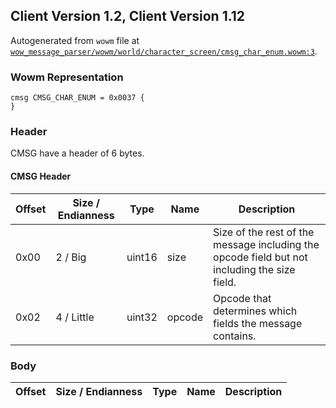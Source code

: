 ## Client Version 1.2, Client Version 1.12

Autogenerated from `wowm` file at [`wow_message_parser/wowm/world/character_screen/cmsg_char_enum.wowm:3`](https://github.com/gtker/wow_messages/tree/main/wow_message_parser/wowm/world/character_screen/cmsg_char_enum.wowm#L3).

### Wowm Representation
```rust,ignore
cmsg CMSG_CHAR_ENUM = 0x0037 {
}
```
### Header
CMSG have a header of 6 bytes.

#### CMSG Header
| Offset | Size / Endianness | Type   | Name   | Description |
| ------ | ----------------- | ------ | ------ | ----------- |
| 0x00   | 2 / Big           | uint16 | size   | Size of the rest of the message including the opcode field but not including the size field.|
| 0x02   | 4 / Little        | uint32 | opcode | Opcode that determines which fields the message contains.|
### Body
| Offset | Size / Endianness | Type | Name | Description |
| ------ | ----------------- | ---- | ---- | ----------- |
